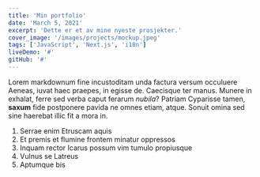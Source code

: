 ```yaml
---
title: 'Min portfolio'
date: 'March 5, 2021'
excerpt: 'Dette er et av mine nyeste prosjekter.'
cover_image: '/images/projects/mockup.jpeg'
tags: ['JavaScript', 'Next.js', 'i18n']
liveDemo: '#'
gitHub: '#'
---
```


Lorem markdownum fine incustoditam unda factura versum occuluere Aeneas, iuvat
haec praepes, in egisse de. Caecisque ter
manus. Munere in exhalat, ferre sed verba caput ferarum _nubila_? Patriam Cyparisse tamen, **saxum** fide postponere
pavida ne omnes etiam, atque. Sonuit omina sed sine haerebat illic fit a mora
in.

1. Serrae enim Etruscam aquis
2. Et premis et flumine frontem minatur oppressos
3. Inquam rector Icarus possum vim tumulo propiusque
4. Vulnus se Latreus
5. Aptumque bis
